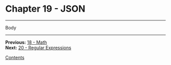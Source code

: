 # Chapter 19 - JSON

---

Body

---

**Previous:** [18 - Math](./18-math.md)  
**Next:** [20 - Regular Expressions](./20-regex.md)

[Contents](./readme.md)